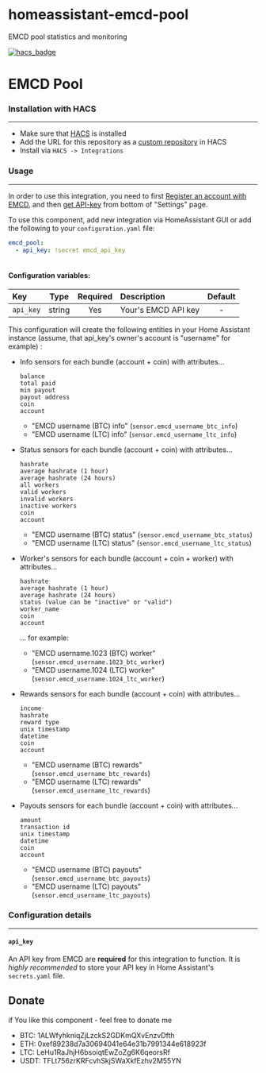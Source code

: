 # homeassistant-emcd-pool
EMCD pool statistics and monitoring

[![hacs_badge](https://img.shields.io/badge/HACS-Custom-orange.svg?style=for-the-badge)](https://github.com/custom-components/hacs)

# EMCD Pool

### Installation with HACS
---
- Make sure that [HACS](https://hacs.xyz/) is installed
- Add the URL for this repository as a [custom repository](https://hacs.xyz/docs/faq/custom_repositories) in HACS
- Install via `HACS -> Integrations`

### Usage
---
In order to use this integration, you need to first [Register an account with EMCD](https://emcd.io/pool/dashboard/registration), and then [get API-key](https://emcd.io/pool/dashboard/settings)  from bottom of "Settings" page.

To use this component, add new integration via HomeAssistant GUI or add the following to your `configuration.yaml` file:

```yaml
emcd_pool:
  - api_key: !secret emcd_api_key
  
```

#### Configuration variables:
| Key               | Type   | Required | Description                               | Default |
| :---------------- | :----: | :------: |:--------------------------------------    | :-----: |
| `api_key`         | string | Yes      | Your's EMCD API key                       | -       |

This configuration will create the following entities in your Home Assistant instance (assume, that api_key's owner's account is "username" for example) :

- Info sensors for each bundle (account + coin) with attributes...
  ```
  balance
  total paid
  min payout
  payout address
  coin
  account
  ```
  - "EMCD username (BTC) info" (`sensor.emcd_username_btc_info`)
  - "EMCD username (LTC) info" (`sensor.emcd_username_ltc_info`)

- Status sensors for each bundle (account + coin) with attributes...
  ```
  hashrate
  average hashrate (1 hour)
  average hashrate (24 hours)
  all workers
  valid workers
  invalid workers
  inactive workers
  coin
  account
  ```
  - "EMCD username (BTC) status" (`sensor.emcd_username_btc_status`)
  - "EMCD username (LTC) status" (`sensor.emcd_username_ltc_status`)  

- Worker's sensors for each bundle (account + coin + worker) with attributes...
  ```
  hashrate
  average hashrate (1 hour)
  average hashrate (24 hours)
  status (value can be "inactive" or "valid")
  worker_name
  coin
  account
  ```
  ... for example:
  - "EMCD username.1023 (BTC) worker" (`sensor.emcd_username.1023_btc_worker`)
  - "EMCD username.1024 (LTC) worker" (`sensor.emcd_username.1024_ltc_worker`)

- Rewards sensors for each bundle (account + coin) with attributes...
  ```
  income
  hashrate
  reward type
  unix timestamp
  datetime
  coin
  account
  ```
  - "EMCD username (BTC) rewards" (`sensor.emcd_username_btc_rewards`)
  - "EMCD username (LTC) rewards" (`sensor.emcd_username_ltc_rewards`)

- Payouts sensors for each bundle (account + coin) with attributes...
  ```
  amount
  transaction id
  unix timestamp
  datetime  
  coin
  account
  ```
  - "EMCD username (BTC) payouts" (`sensor.emcd_username_btc_payouts`)
  - "EMCD username (LTC) payouts" (`sensor.emcd_username_ltc_payouts`)

### Configuration details
---

#### `api_key`
An API key from EMCD are **required** for this integration to function.  It is *highly recommended* to store your API key in Home Assistant's `secrets.yaml` file.

## Donate

if You like this component - feel free to donate me

* BTC: 1ALWfyhkniqZjLzckS2GDKmQXvEnzvDfth 
* ETH: 0xef89238d7a30694041e64e31b7991344e618923f
* LTC: LeHu1RaJhjH6bsoiqtEwZoZg6K6qeorsRf
* USDT: TFLt756zrKRFcvhSkjSWaXkfEzhv2M55YN

